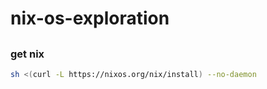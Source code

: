 # nix-os-exploration

## 

### get nix

```sh
sh <(curl -L https://nixos.org/nix/install) --no-daemon
```